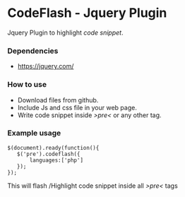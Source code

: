 # CodeFlash - Jquery Plugin
  Jquery Plugin to highlight  *code snippet*.
  
### Dependencies
 * https://jquery.com/
 
### How to use
 * Download files from github.
 * Include Js and css file in your web page.
 * Write code snippet inside *&gt;pre&lt;* or any other tag.

### Example usage
<link rel="stylesheet" type="text/css" href="css/codeflash.css">
<script src="js/codeflash.js"></script>

    $(document).ready(function(){
       $('pre').codeflash({
           languages:['php']
       });
    });

This will flash /Highlight  code snippet inside all *&gt;pre&lt;* tags
